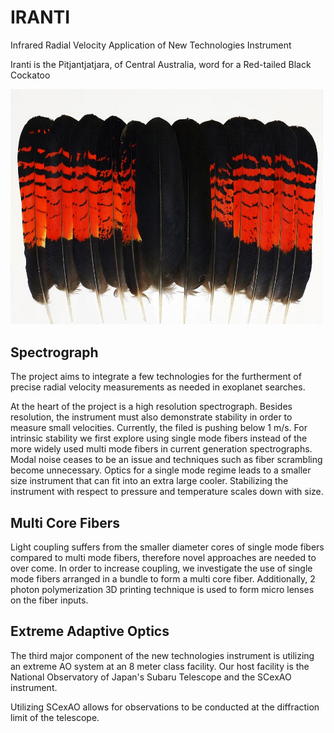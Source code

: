 # IRANTI
Infrared Radial Velocity Application of New Technologies Instrument

Iranti is the Pitjantjatjara, of Central Australia, word for a Red-tailed Black Cockatoo

<img src=https://raw.githubusercontent.com/mq-astrolab/IRANTI/master/iranti-feathers-red.jpg width=500>

## Spectrograph

The project aims to integrate a few technologies for the furtherment of precise radial velocity measurements as needed in exoplanet searches.

At the heart of the project is a high resolution spectrograph. Besides resolution, the instrument must also demonstrate stability in order to measure small velocities. Currently, the filed is pushing below 1 m/s. For intrinsic stability we first explore using single mode fibers instead of the more widely used multi mode fibers in current generation spectrographs. Modal noise ceases to be an issue and techniques such as fiber scrambling become unnecessary. Optics for a single mode regime leads to a smaller size instrument that can fit into an extra large cooler. Stabilizing the instrument with respect to pressure and temperature scales down with size.

## Multi Core Fibers

Light coupling suffers from the smaller diameter cores of single mode fibers compared to multi mode fibers, therefore novel approaches are needed to over come. In order to increase coupling, we investigate the use of single mode fibers arranged in a bundle to form a multi core fiber. Additionally, 2 photon polymerization 3D printing technique is used to form micro lenses on the fiber inputs.

## Extreme Adaptive Optics

The third major component of the new technologies instrument is utilizing an extreme AO system at an 8 meter class facility. Our host facility is the National Observatory of Japan's Subaru Telescope and the SCexAO instrument.

Utilizing SCexAO allows for observations to be conducted at the diffraction limit of the telescope.
